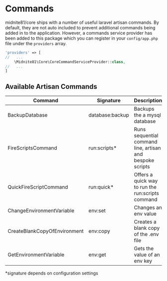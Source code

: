 # Commands

midnite81/core ships with a number of useful laravel artisan commands. By default, they are not auto included to
prevent additional commands being added in to the application. However, a commands service provider has been added to
this package which you can register in your `config/app.php` file under the `providers` array.

```php
'providers' => [
//   ...
    \Midnite81\Core\CoreCommandServiceProvider::class,
//   ...
]
```

## Available Artisan Commands

| Command                      | Signature       | Description                                               |
|------------------------------|-----------------|-----------------------------------------------------------|
| BackupDatabase               | database:backup | Backups the a mysql database                              |
| FireScriptsCommand           | run:scripts*    | Runs sequential command line, artisan and bespoke scripts |
| QuickFireScriptCommand       | run:quick*      | Offers a quick way to run the run:scripts command         |
| ChangeEnvironmentVariable    | env:set         | Changes an env value                                      |
| CreateBlankCopyOfEnvironment | env:copy        | Creates a blank copy of the .env file                     |
| GetEnvironmentVariable       | env:get         | Gets the value of an env key                              |                              

*signature depends on configuration settings
